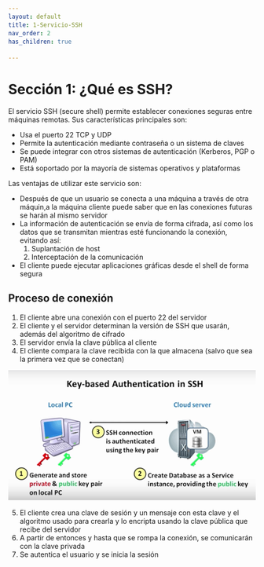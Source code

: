 ```yaml
---
layout: default
title: 1-Servicio-SSH
nav_order: 2
has_children: true

---
```



# Sección 1: ¿Qué es SSH?
El servicio SSH (secure shell) permite establecer conexiones seguras entre máquinas remotas. 
Sus características principales son:
- Usa el puerto 22 TCP y UDP
- Permite la autenticación mediante contraseña o un sistema de claves
- Se puede integrar con otros sistemas de autenticación (Kerberos, PGP o PAM)
- Está soportado por la mayoría de sistemas operativos y plataformas

Las ventajas de utilizar este servicio son:
- Después de que un usuario se conecta a una máquina a través de otra máquin,a la máquina cliente puede saber que en las conexiones futuras se harán al mismo servidor
- La información de autenticación se envía de forma cifrada, así como los datos que se transmitan mientras esté funcionando la conexión, evitando así:
    1. Suplantación de host
    2. Interceptación de la comunicación
- El cliente puede ejecutar aplicaciones gráficas desde el shell de forma segura

## Proceso de conexión
1. El cliente abre una conexión con el puerto 22 del servidor
2. El cliente y el servidor determinan la versión de SSH que usarán, además del algoritmo de cifrado
3. El servidor envía la clave pública al cliente
4. El cliente compara la clave recibida con la que almacena (salvo que sea la primera vez que se conectan)

![Esquema de la conexión entre cliente y servidor](./imagenes/parClaves.png)

5. El cliente crea una clave de sesión y un mensaje con esta clave y el algoritmo usado para crearla y lo encripta usando la clave pública que recibe del servidor
6. A partir de entonces y hasta que se rompa la conexión, se comunicarán con la clave privada
7. Se autentica el usuario y se inicia la sesión